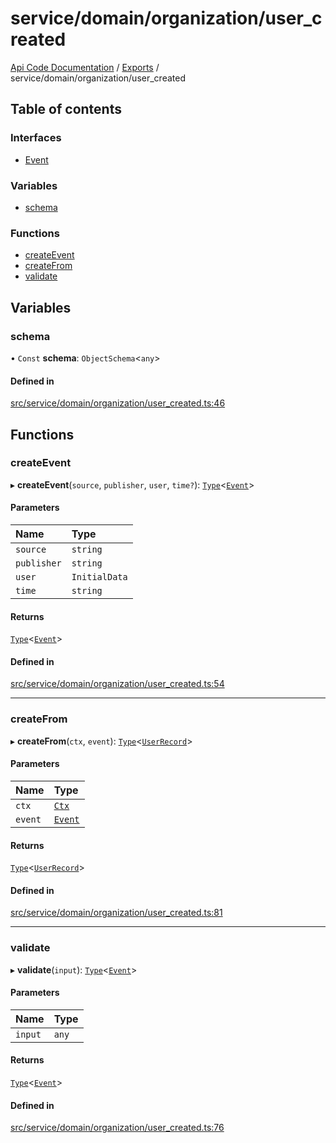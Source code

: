 # service/domain/organization/user\_created
 
[Api Code Documentation](../README.md) / [Exports](../modules.md) / service/domain/organization/user\_created

## Table of contents

### Interfaces

- [Event](../interfaces/service_domain_organization_user_created.Event.md)

### Variables

- [schema](service_domain_organization_user_created.md#schema)

### Functions

- [createEvent](service_domain_organization_user_created.md#createevent)
- [createFrom](service_domain_organization_user_created.md#createfrom)
- [validate](service_domain_organization_user_created.md#validate)

## Variables

### schema

• `Const` **schema**: `ObjectSchema`<`any`\>

#### Defined in

[src/service/domain/organization/user_created.ts:46](https://github.com/openkfw/TruBudget/blob/95e6f8a/api/src/service/domain/organization/user_created.ts#L46)

## Functions

### createEvent

▸ **createEvent**(`source`, `publisher`, `user`, `time?`): [`Type`](result.md#type)<[`Event`](../interfaces/service_domain_organization_user_created.Event.md)\>

#### Parameters

| Name | Type |
| :------ | :------ |
| `source` | `string` |
| `publisher` | `string` |
| `user` | `InitialData` |
| `time` | `string` |

#### Returns

[`Type`](result.md#type)<[`Event`](../interfaces/service_domain_organization_user_created.Event.md)\>

#### Defined in

[src/service/domain/organization/user_created.ts:54](https://github.com/openkfw/TruBudget/blob/95e6f8a/api/src/service/domain/organization/user_created.ts#L54)

___

### createFrom

▸ **createFrom**(`ctx`, `event`): [`Type`](result.md#type)<[`UserRecord`](../interfaces/service_domain_organization_user_record.UserRecord.md)\>

#### Parameters

| Name | Type |
| :------ | :------ |
| `ctx` | [`Ctx`](../interfaces/lib_ctx.Ctx.md) |
| `event` | [`Event`](../interfaces/service_domain_organization_user_created.Event.md) |

#### Returns

[`Type`](result.md#type)<[`UserRecord`](../interfaces/service_domain_organization_user_record.UserRecord.md)\>

#### Defined in

[src/service/domain/organization/user_created.ts:81](https://github.com/openkfw/TruBudget/blob/95e6f8a/api/src/service/domain/organization/user_created.ts#L81)

___

### validate

▸ **validate**(`input`): [`Type`](result.md#type)<[`Event`](../interfaces/service_domain_organization_user_created.Event.md)\>

#### Parameters

| Name | Type |
| :------ | :------ |
| `input` | `any` |

#### Returns

[`Type`](result.md#type)<[`Event`](../interfaces/service_domain_organization_user_created.Event.md)\>

#### Defined in

[src/service/domain/organization/user_created.ts:76](https://github.com/openkfw/TruBudget/blob/95e6f8a/api/src/service/domain/organization/user_created.ts#L76)
